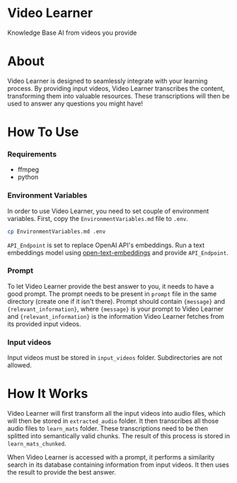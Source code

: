 # Video Learner

Knowledge Base AI from videos you provide

About
=====
Video Learner is designed to seamlessly integrate with your learning process. By providing input videos, Video Learner transcribes the content, transforming them into valuable resources. These transcriptions will then be used to answer any questions you might have!

How To Use
==========

### Requirements
- ffmpeg
- python

### Environment Variables
In order to use Video Learner, you need to set couple of environment variables. First, copy the `EnvironmentVariables.md` file to `.env`.
```bash
cp EnvironmentVariables.md .env
```

`API_Endpoint` is set to replace OpenAI API's embeddings. Run a text embeddings model using [open-text-embeddings](https://github.com/limcheekin/open-text-embeddings) and provide `API_Endpoint`.


### Prompt
To let Video Learner provide the best answer to you, it needs to have a good prompt. The prompt needs to be present in `prompt` file in the same directory (create one if it isn't there). Prompt should contain `{message}` and `{relevant_information}`, where `{message}` is your prompt to Video Learner and `{relevant_information}` is the information Video Learner fetches from its provided input videos.

### Input videos
Input videos must be stored in `input_videos` folder. Subdirectories are not allowed.

How It Works
============
Video Learner will first transform all the input videos into audio files, which will then be stored in `extracted_audio` folder. It then transcribes all those audio files to `learn_mats` folder. These transcriptions need to be then splitted into semantically valid chunks. The result of this process is stored in `learn_mats_chunked`.

When Video Learner is accessed with a prompt, it performs a similarity search in its database containing information from input videos. It then uses the result to provide the best answer.
